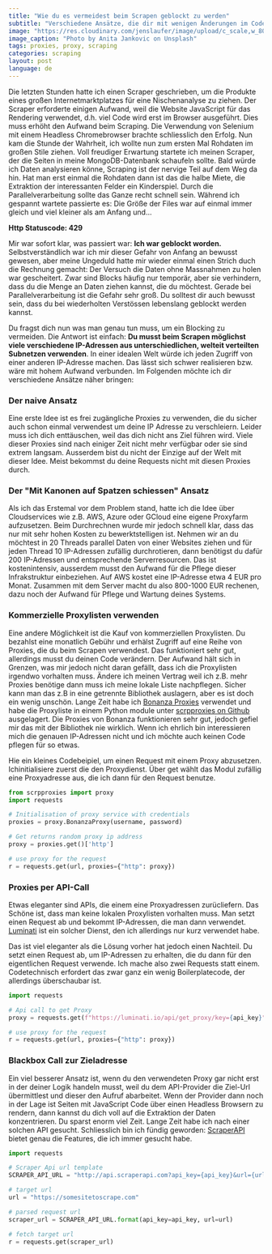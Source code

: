 ```yaml
---
title: "Wie du es vermeidest beim Scrapen geblockt zu werden"
subtitle: "Verschiedene Ansätze, die dir mit wenigen Änderungen im Code helfen"
image: "https://res.cloudinary.com/jenslaufer/image/upload/c_scale,w_800/v1592394603/anita-jankovic-KGbX1f3Uxtg-unsplash.jpg"
image_caption: "Photo by Anita Jankovic on Unsplash"
tags: proxies, proxy, scraping
categories: scraping
layout: post
language: de
---
```



Die letzten Stunden hatte ich einen Scraper geschrieben, um die Produkte eines großen Internetmarktplatzes für eine Nischenanalyse zu ziehen. Der Scraper erforderte einigen Aufwand, weil die Website JavaScript für das Rendering verwendet, d.h. viel Code wird erst im Browser ausgeführt. Dies muss erhöht den Aufwand beim Scraping. Die Verwendung von Selenium mit einem Headless Chromebrowser brachte schliesslich den Erfolg. Nun kam die Stunde der Wahrheit, ich wollte nun zum ersten Mal Rohdaten im großen Stile ziehen. Voll freudiger Erwartung startete ich meinen Scraper, der die Seiten in meine MongoDB-Datenbank schaufeln sollte. Bald würde ich Daten analysieren könne, Scraping ist der nervige Teil auf dem Weg da hin. Hat man erst einmal die Rohdaten dann ist das die halbe Miete, die Extraktion der interessanten Felder ein Kinderspiel. Durch die Parallelverarbeitung sollte das Ganze recht schnell sein. Während ich gespannt wartete passierte es: Die Größe der Files war auf einmal immer gleich und viel kleiner als am Anfang und...

__Http Statuscode: 429__

Mir war sofort klar, was passiert war: __Ich war geblockt worden.__ Selbstverständlich war ich mir dieser Gefahr von Anfang an bewusst gewesen, aber meine Ungeduld hatte mir wieder einmal einen Strich duch die Rechnung gemacht: Der Versuch die Daten  ohne Massnahmen zu holen war gescheitert. Zwar sind Blocks häufig nur temporär, aber sie verhindern, dass du die Menge an Daten ziehen kannst, die du möchtest. Gerade bei Parallelverarbeitung ist die Gefahr sehr groß. Du solltest dir auch bewusst sein, dass du bei wiederholten Verstössen lebenslang geblockt werden kannst.

Du fragst dich nun was man genau tun muss, um ein Blocking zu vermeiden. Die Antwort ist einfach: __Du musst beim Scrapen möglichst viele verschiedene IP-Adressen aus unterschiedlichen, welteit verteilten Subnetzen verwenden__. In einer idealen Welt würde ich jeden Zugriff von einer anderen IP-Adresse machen. Das lässt sich schwer realisieren bzw. wäre mit hohem Aufwand verbunden. Im Folgenden möchte ich dir verschiedene Ansätze näher bringen:

### Der naive Ansatz

Eine erste Idee ist es frei zugängliche Proxies zu verwenden, die du sicher auch schon einmal verwendest um deine IP Adresse zu verschleiern. Leider muss ich dich enttäuschen, weil das dich nicht ans Ziel führen wird. Viele dieser Proxies sind nach einiger Zeit nicht mehr verfügbar oder sie sind extrem langsam. Ausserdem bist du nicht der Einzige auf der Welt mit dieser Idee. Meist bekommst du deine Requests nicht mit diesen Proxies durch.

### Der "Mit Kanonen auf Spatzen schiessen" Ansatz

Als ich das Erstemal vor dem Problem stand, hatte ich die Idee über Cloudservices wie z.B. AWS, Azure oder GCloud eine eigene Proxyfarm aufzusetzen. Beim Durchrechnen wurde mir jedoch schnell klar, dass das nur mit sehr hohen Kosten zu bewerktstelligen ist. Nehmen wir an du möchtest in 20 Threads parallel Daten von einer Websites ziehen und für jeden Thread 10 IP-Adressen zufällig durchrotieren, dann benötigst du dafür 200 IP-Adressen und entsprechende Serverresourcen. Das ist kostenintensiv, ausserdem musst den Aufwand für die Pflege dieser Infrakstruktur einbeziehen. Auf AWS kostet eine IP-Adresse etwa 4 EUR pro Monat. Zusammen mit dem Server macht du also 800-1000 EUR rechenen, dazu noch der Aufwand für Pflege und Wartung deines Systems.

### Kommerzielle Proxylisten verwenden

Eine andere Möglichkeit ist die Kauf von kommerziellen Proxylisten. Du bezahlst eine monatlich Gebühr und erhälst Zugriff auf eine Reihe von Proxies, die du beim Scrapen verwendest. Das funktioniert sehr gut, allerdings musst du deinen Code verändern. Der Aufwand hält sich in Grenzen, was mir jedoch nicht daran gefällt, dass ich die Proxylisten irgendwo vorhalten muss. Ändere ich meinen Vertrag weil ich z.B. mehr Proxies benötige dann muss ich meine lokale Liste nachpflegen. Sicher kann man das z.B in eine getrennte Bibliothek auslagern, aber es ist doch ein wenig unschön. Lange Zeit habe ich [Bonanza Proxies](https://proxybonanza.com/?aff_id=831) verwendet und habe die Proxyliste in einem Python module unter [scrpproxies on Github](https://github.com/jenslaufer/scrpproxies) ausgelagert. Die Proxies von Bonanza funktionieren sehr gut, jedoch gefiel mir das mit der Bibliothek nie wirklich. Wenn ich ehrlich bin interessieren mich die genauen IP-Adressen nicht und ich möchte auch keinen Code pflegen für so etwas. 

Hie ein kleines Codebeipiel, um einen Request mit einem Proxy abzusetzen. Ichinitialisiere zuerst die den Proxydienst. Über get wählt das Modul zufällig eine Proxyadresse aus, die ich dann für den Request benutze.


```python
from scrpproxies import proxy
import requests

# Initialisation of proxy service with credentials
proxies = proxy.BonanzaProxy(username, password)

# Get returns random proxy ip address
proxy = proxies.get()['http']

# use proxy for the request
r = requests.get(url, proxies={"http": proxy})
```

### Proxies per API-Call

Etwas eleganter sind APIs, die einem eine Proxyadressen zurücliefern. Das Schöne ist, dass man keine lokalen Proxylisten vorhalten muss. Man setzt einen Request ab und bekommt IP-Adressen, die man dann verwendet. [Luminati](https://luminati.io/?affiliate=ref_5ee711e0c7669177ab29ff24) ist ein solcher Dienst, den ich allerdings nur kurz verwendet habe.

Das ist viel eleganter als die Lösung vorher hat jedoch einen Nachteil. Du setzt einen Request ab, um IP-Adressen zu erhalten, die du dann für den eigentlichen Request verwende. Ich mache also zwei Requests statt einem. Codetechnisch erfordert das zwar ganz ein wenig Boilerplatecode, der allerdings überschaubar ist.

```python
import requests

# Api call to get Proxy
proxy = requests.get(f"https://luminati.io/api/get_proxy/key={api_key}").text

# use proxy for the request
r = requests.get(url, proxies={"http": proxy})

```


### Blackbox Call zur Zieladresse

Ein viel besserer Ansatz ist, wenn du den verwendeten Proxy gar nicht erst in der deiner Logik handeln musst, weil du dem API-Provider die Ziel-Url übermittlest und dieser den Aufruf abarbeitet. Wenn der Provider dann noch in der Lage ist Seiten mit JavaScript Code über einen Headless Browsern zu rendern, dann kannst du dich voll auf die Extraktion der Daten konzentrieren. 
Du sparst enorm viel Zeit. Lange Zeit habe ich nach einer solchen API gesucht. Schliesslich bin ich fündig geworden:  [ScraperAPI](https://www.scraperapi.com?fpr=jens78) bietet genau die Features, die ich immer gesucht habe.

```python
import requests

# Scraper Api url template
SCRAPER_API_URL = "http://api.scraperapi.com?api_key={api_key}&url={url}"

# target url
url = "https://somesitetoscrape.com"

# parsed request url
scraper_url = SCRAPER_API_URL.format(api_key=api_key, url=url)

# fetch target url
r = requests.get(scraper_url)

```
